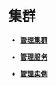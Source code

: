 # 集群<a name="admin_guide_000009"></a>

-   **[管理集群](管理集群-1.md)**  

-   **[管理服务](管理服务.md)**  

-   **[管理实例](管理实例.md)**  


